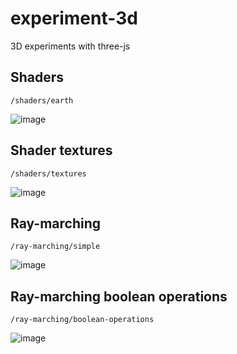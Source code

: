 # experiment-3d

3D experiments with three-js

## Shaders

`/shaders/earth`

![image](https://user-images.githubusercontent.com/29680544/176576720-de699b78-b1e0-4025-9ed4-bbb375f626d5.png)

## Shader textures

`/shaders/textures`

![image](https://user-images.githubusercontent.com/29680544/175184821-c76f47ec-9311-4902-a009-8154664862d5.png)

## Ray-marching

`/ray-marching/simple`

![image](https://user-images.githubusercontent.com/29680544/178081774-29fead99-5c1a-4df9-84e4-817fd32ea5be.png)


## Ray-marching boolean operations

`/ray-marching/boolean-operations`

![image](https://user-images.githubusercontent.com/29680544/178091890-9e8eddb0-3538-4b37-be89-856c84849004.png)
